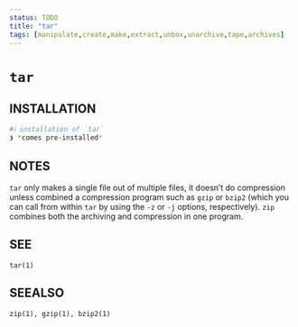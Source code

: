 ```yaml
---
status: TODO
title: "tar"
tags: [manipulate,create,make,extract,unbox,unarchive,tape,archives]
---
```


# `tar`

## INSTALLATION


```bash
#ℹ︎ installation of `tar`
❯ *comes pre-installed*
```



## NOTES

`tar` only makes a single file out of multiple files, it doesn’t do compression unless combined a compression program such as `gzip` or `bzip2` (which you can call from within `tar` by using the `-z` or `-j` options, respectively). `zip` combines both the archiving and compression in one program.

## SEE

    tar(1)

## SEEALSO

    zip(1), gzip(1), bzip2(1)

